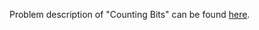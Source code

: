 Problem description of "Counting Bits" can be found [here](https://leetcode.com/problems/counting-bits/).
